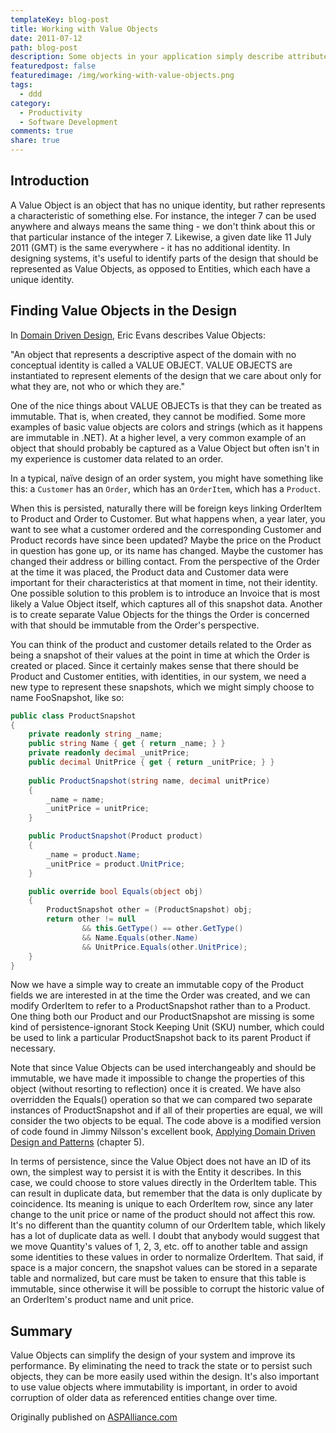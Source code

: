 ```yaml
---
templateKey: blog-post
title: Working with Value Objects
date: 2011-07-12
path: blog-post
description: Some objects in your application simply describe attributes of other objects. These objects can be modeled as Value Objects, immutable and without identity. In this article, Steve introduces Value Objects and shows an example of how to implement them in a simple design.
featuredpost: false
featuredimage: /img/working-with-value-objects.png
tags:
  - ddd
category:
  - Productivity
  - Software Development
comments: true
share: true
---
```


## Introduction

A Value Object is an object that has no unique identity, but rather represents a characteristic of something else.  For instance, the integer 7 can be used anywhere and always means the same thing - we don't think about this or that particular instance of the integer 7.  Likewise, a given date like 11 July 2011 (GMT) is the same everywhere - it has no additional identity.  In designing systems, it's useful to identify parts of the design that should be represented as Value Objects, as opposed to Entities, which each have a unique identity.

## Finding Value Objects in the Design

In [Domain Driven Design](http://t.co/FmnPsd2), Eric Evans describes Value Objects:

"An object that represents a descriptive aspect of the domain with no conceptual identity is called a VALUE OBJECT.  VALUE OBJECTS are instantiated to represent elements of the design that we care about only for what they are, not who or which they are."

One of the nice things about VALUE OBJECTs is that they can be treated as immutable.  That is, when created, they cannot be modified.  Some more examples of basic value objects are colors and strings (which as it happens are immutable in .NET).  At a higher level, a very common example of an object that should probably be captured as a Value Object but often isn't in my experience is customer data related to an order.

In a typical, naïve design of an order system, you might have something like this: a `Customer` has an `Order`, which has an `OrderItem`, which has a `Product`.

When this is persisted, naturally there will be foreign keys linking OrderItem to Product and Order to Customer.  But what happens when, a year later, you want to see what a customer ordered and the corresponding Customer and Product records have since been updated?  Maybe the price on the Product in question has gone up, or its name has changed.  Maybe the customer has changed their address or billing contact.  From the perspective of the Order at the time it was placed, the Product data and Customer data were important for their characteristics at that moment in time, not their identity.  One possible solution to this problem is to introduce an Invoice that is most likely a Value Object itself, which captures all of this snapshot data.  Another is to create separate Value Objects for the things the Order is concerned with that should be immutable from the Order's perspective.

You can think of the product and customer details related to the Order as being a snapshot of their values at the point in time at which the Order is created or placed.  Since it certainly makes sense that there should be Product and Customer entities, with identities, in our system, we need a new type to represent these snapshots, which we might simply choose to name FooSnapshot, like so:

```csharp
public class ProductSnapshot
{
    private readonly string _name;
    public string Name { get { return _name; } }
    private readonly decimal _unitPrice;
    public decimal UnitPrice { get { return _unitPrice; } }
    
    public ProductSnapshot(string name, decimal unitPrice)
    {
        _name = name;
        _unitPrice = unitPrice;
    }

    public ProductSnapshot(Product product)
    {
        _name = product.Name;
        _unitPrice = product.UnitPrice;
    }

    public override bool Equals(object obj)
    {
        ProductSnapshot other = (ProductSnapshot) obj;
        return other != null
                && this.GetType() == other.GetType()
                && Name.Equals(other.Name)
                && UnitPrice.Equals(other.UnitPrice);
    }
}
```

Now we have a simple way to create an immutable copy of the Product fields we are interested in at the time the Order was created, and we can modify OrderItem to refer to a ProductSnapshot rather than to a Product.  One thing both our Product and our ProductSnapshot are missing is some kind of persistence-ignorant Stock Keeping Unit (SKU) number, which could be used to link a particular ProductSnapshot back to its parent Product if necessary.

Note that since Value Objects can be used interchangeably and should be immutable, we have made it impossible to change the properties of this object (without resorting to reflection) once it is created.  We have also overridden the Equals() operation so that we can compared two separate instances of ProductSnapshot and if all of their properties are equal, we will consider the two objects to be equal.  The code above is a modified version of code found in Jimmy Nilsson's excellent book, [Applying Domain Driven Design and Patterns](http://t.co/YHI1PoG) (chapter 5).

In terms of persistence, since the Value Object does not have an ID of its own, the simplest way to persist it is with the Entity it describes.  In this case, we could choose to store values directly in the OrderItem table.  This can result in duplicate data, but remember that the data is only duplicate by coincidence.  Its meaning is unique to each OrderItem row, since any later change to the unit price or name of the product should not affect this row.  It's no different than the quantity column of our OrderItem table, which likely has a lot of duplicate data as well.  I doubt that anybody would suggest that we move Quantity's values of 1, 2, 3, etc. off to another table and assign some identities to these values in order to normalize OrderItem.  That said, if space is a major concern, the snapshot values can be stored in a separate table and normalized, but care must be taken to ensure that this table is immutable, since otherwise it will be possible to corrupt the historic value of an OrderItem's product name and unit price.

## Summary

Value Objects can simplify the design of your system and improve its performance.  By eliminating the need to track the state or to persist such objects, they can be more easily used within the design.  It's also important to use value objects where immutability is important, in order to avoid corruption of older data as referenced entities change over time.

Originally published on [ASPAlliance.com](http://aspalliance.com/2068_Working_With_Value_Objects)
